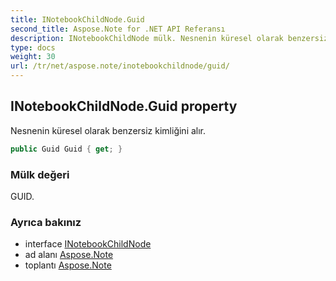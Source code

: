 ```yaml
---
title: INotebookChildNode.Guid
second_title: Aspose.Note for .NET API Referansı
description: INotebookChildNode mülk. Nesnenin küresel olarak benzersiz kimliğini alır.
type: docs
weight: 30
url: /tr/net/aspose.note/inotebookchildnode/guid/
---
```

## INotebookChildNode.Guid property

Nesnenin küresel olarak benzersiz kimliğini alır.

```csharp
public Guid Guid { get; }
```

### Mülk değeri

GUID.

### Ayrıca bakınız

* interface [INotebookChildNode](../)
* ad alanı [Aspose.Note](../../inotebookchildnode/)
* toplantı [Aspose.Note](../../../)


